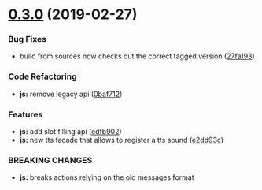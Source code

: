 # [0.3.0](https://github.com/snipsco/hermes-protocol/compare/js/0.2.5...0.3.0) (2019-02-27)


### Bug Fixes

* build from sources now checks out the correct tagged version ([27fa193](https://github.com/snipsco/hermes-protocol/commit/27fa193))


### Code Refactoring

* **js:** remove legacy api ([0baf712](https://github.com/snipsco/hermes-protocol/commit/0baf712))


### Features

* **js:** add slot filling api ([edfb902](https://github.com/snipsco/hermes-protocol/commit/edfb902))
* **js:** new tts facade that allows to register a tts sound ([e2dd93c](https://github.com/snipsco/hermes-protocol/commit/e2dd93c))


### BREAKING CHANGES

* **js:** breaks actions relying on the old messages format




